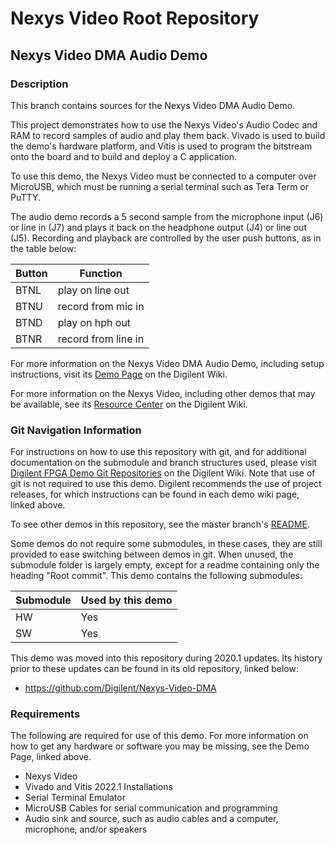 # Nexys Video Root Repository

## Nexys Video DMA Audio Demo

### Description

This branch contains sources for the Nexys Video DMA Audio Demo.

This project demonstrates how to use the Nexys Video's Audio Codec and RAM to record samples of audio and play them back.
Vivado is used to build the demo's hardware platform, and Vitis is used to program the bitstream onto the board and to build and deploy a C application.

To use this demo, the Nexys Video must be connected to a computer over MicroUSB, which must be running a serial terminal such as Tera Term or PuTTY.

The audio demo records a 5 second sample from the microphone input (J6) or line in (J7) and plays it back on the headphone output (J4) or line out (J5).
Recording and playback are controlled by the user push buttons, as in the table below:

|  Button  | Function              |
| -------- | --------------------- |
|  BTNL    |  play on line out     |
|  BTNU    |  record from mic in   |
|  BTND    |  play on hph out      |
|  BTNR    |  record from line in  |

For more information on the Nexys Video DMA Audio Demo, including setup instructions, visit its [Demo Page](https://reference.digilentinc.com/reference/programmable-logic/nexys-video/demos/dma-audio) on the Digilent Wiki.

For more information on the Nexys Video, including other demos that may be available, see its [Resource Center](https://reference.digilentinc.com/reference/programmable-logic/nexys-video/start) on the Digilent Wiki.

### Git Navigation Information

For instructions on how to use this repository with git, and for additional documentation on the submodule and branch structures used, please visit [Digilent FPGA Demo Git Repositories](https://reference.digilentinc.com/reference/programmable-logic/documents/git) on the Digilent Wiki.
Note that use of git is not required to use this demo.
Digilent recommends the use of project releases, for which instructions can be found in each demo wiki page, linked above.

To see other demos in this repository, see the master branch's [README](https://github.com/Digilent/Nexys-Video).

Some demos do not require some submodules, in these cases, they are still provided to ease switching between demos in git.
When unused, the submodule folder is largely empty, except for a readme containing only the heading "Root commit".
This demo contains the following submodules:

| Submodule | Used by this demo |
|-----------|-------------------|
| HW        | Yes               |
| SW        | Yes               |

This demo was moved into this repository during 2020.1 updates.
Its history prior to these updates can be found in its old repository, linked below:
* https://github.com/Digilent/Nexys-Video-DMA

### Requirements

The following are required for use of this demo.
For more information on how to get any hardware or software you may be missing, see the Demo Page, linked above.

* Nexys Video
* Vivado and Vitis 2022.1 Installations
* Serial Terminal Emulator
* MicroUSB Cables for serial communication and programming
* Audio sink and source, such as audio cables and a computer, microphone, and/or speakers
